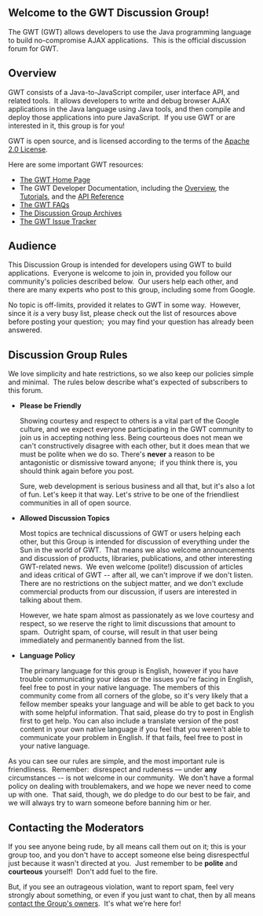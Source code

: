 <h2>Welcome to the GWT Discussion Group!</h2>

<p>
The GWT (GWT) allows developers to use the Java
programming language to build no-compromise AJAX applications.&nbsp;
This is the official discussion forum for GWT.
</p>


<h2>Overview</h2>

<p>
GWT consists of a Java-to-JavaScript compiler, user interface API, and
related tools.&nbsp; It allows developers to write and debug browser
AJAX applications in the Java language using Java tools, and then
compile and deploy those applications into pure JavaScript.&nbsp; If
you use GWT or are interested in it, this group is for you!
</p>

<p>
GWT is open source, and is licensed according to the terms of the <a title="Apache 2.0 License" href="terms.html">Apache 2.0 License</a>.
</p>

<p>
Here are some important GWT resources:
</p>

<ul>
  <li><a title="The GWT Home Page" href="http://www.gwtproject.org">The GWT Home Page</a> </li>
  <li>The GWT Developer Documentation, including the
     <a title="Overview" href="http://www.gwtproject.org/docs/overview.html">Overview</a>, the
     <a title="Tutorials" href="http://www.gwtproject.org/doc/latest/tutorial/index.html">Tutorials</a>, and the
     <a title="API Reference" href="http://www.gwtproject.org/doc/latest/RefGWTClassAPI.html">API Reference</a> </li>
  <li><a title="The GWT FAQs" href="http://code.google.com/support/bin/topic.py?topic=10034">The GWT FAQs</a> </li>
  <li><a title="Discussion Group Archives" href="http://groups.google.com/group/Google-Web-Toolkit/topics">The Discussion Group Archives</a> </li>
  <li><a title="The GWT Issue Tracker" href="http://code.google.com/p/google-web-toolkit/issues/list">The GWT Issue Tracker</a></li>
</ul>


<h2>Audience</h2>

<p>
This Discussion Group is intended for developers using GWT to build
applications.&nbsp; Everyone is welcome to join in, provided you follow
our community's policies described below.&nbsp; Our users help each
other, and there are many experts who post to this group, including
some from Google.
</p>

<p>
No topic is off-limits, provided it relates to GWT in some way.&nbsp; However, since it <i>is</i> a
very busy list, please check out the list of resources above before
posting your question;&nbsp; you may find your question has already
been answered.
</p>


<h2>Discussion Group Rules</h2>

<p>
We love simplicity and hate restrictions, so we also keep our policies
simple and minimal.&nbsp; The rules below describe what's expected of
subscribers to this forum.
</p>


<ul>
  <li><b>Please be Friendly</b>

Showing courtesy and respect to others is a vital part of the
Google culture, and we expect everyone participating in the
GWT community to join us in accepting nothing less. Being
courteous does not mean we can't constructively disagree with
each other, but it does mean that we must be polite when we do so.
There's <b>never</b> a reason to be antagonistic or
dismissive toward anyone;&nbsp; if you think there is, you should think again before you post.
</p>

<p>
Sure, web development is serious business and all that, but it's
also a lot of fun. Let's keep it that way. Let's strive to be one of the
friendliest communities in all of open source.
</p>

  </li>
</ul>

<ul>
  <li><b>Allowed Discussion Topics</b>

Most topics are technical discussions of GWT or users helping each other,
but this Group is intended for discussion of everything under the Sun
in the world of GWT.&nbsp; That means we also welcome announcements and
discussion of products, libraries, publications, and other interesting
GWT-related news.&nbsp; We even welcome (polite!) discussion of
articles and ideas critical of GWT -- after all, we can't improve if we
don't listen.&nbsp; There are no restrictions on the subject matter,
and we don't exclude commercial products from our discussion, if users
are interested in talking about them.&nbsp; 
</p>

<p>
However, we hate spam almost as passionately as we love courtesy and respect, so we
reserve the right to limit discussions that amount to spam.&nbsp;
Outright spam, of course, will result in that user being immediately
and permanently banned from the list.
</p>
  </li>

  <li><b>Language Policy</b>

<p>
The primary language for this group is English, however if you have trouble communicating your ideas or the issues you're facing in English, feel free to post in your native language. The members of this community come from all corners of the globe, so it's very likely that a fellow member speaks your language and will be able to get back to you with some helpful information. That said, please do try to post in English first to get help. You can also include a translate version of the post content in your own native language if you feel that you weren't able to communicate your problem in English. If that fails, feel free to post in your native language.</b></b>
  </li>
</ul>

<p>
As you can see our rules are simple, and the most important rule is friendliness.&nbsp;
Remember:&nbsp; disrespect and rudeness &mdash; under <b>any</b> circumstances
-- is not welcome in our community.&nbsp; We don't have a formal policy
on dealing with troublemakers, and we hope we never need to come up
with one.&nbsp; That said, though, we do pledge to do our best to be
fair, and we will always try to warn someone before banning him or her.
</p>


<h2>Contacting the Moderators</h2>

<p>
If you see anyone being rude, by all means call them out on it; this is
your group too, and you don't have to accept someone else being
disrespectful just because it wasn't directed at you.&nbsp; Just remember to
be <b>polite</b> and <b>courteous</b> yourself!&nbsp; Don't add fuel to the fire.
</p>

<p>
But, if you see an outrageous violation, want to report spam, feel very
strongly about something, or even if you just want to chat, then by all
means <a title="contact the Group's owners" href="http://groups.google.com/group/Google-Web-Toolkit/post?sendowner=1&amp;_done=%2Fgroup%2FGoogle-Web-Toolkit%2Fabout%3F&amp;">contact the Group's owners</a>.&nbsp; It's what we're here for!
</p>


